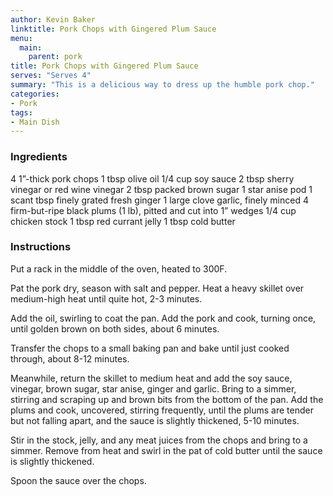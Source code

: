 ```yaml
---
author: Kevin Baker
linktitle: Pork Chops with Gingered Plum Sauce
menu:
  main:
    parent: pork
title: Pork Chops with Gingered Plum Sauce
serves: "Serves 4"
summary: "This is a delicious way to dress up the humble pork chop."
categories:
- Pork
tags: 
- Main Dish
---
```

### Ingredients

<div class="ingredient-list">

4 1”-thick pork chops 
1 tbsp olive oil
1/4 cup soy sauce
2 tbsp sherry vinegar or red wine vinegar
2 tbsp packed brown sugar
1 star anise pod
1 scant tbsp finely grated fresh ginger
1 large clove garlic, finely minced
4 firm-but-ripe black plums (1 lb), pitted and cut into 1” wedges
1/4 cup chicken stock
1 tbsp red currant jelly
1 tbsp cold butter

</div>

### Instructions
Put a rack in the middle of the oven, heated to 300F.   

Pat the pork dry, season with salt and pepper. Heat a heavy skillet over medium-high heat until quite hot, 2-3 minutes. 

Add the oil, swirling to coat the pan. Add the pork and cook, turning once, until golden brown on both sides, about 6 minutes. 

Transfer the chops to a small baking pan and bake until just cooked through, about 8-12 minutes. 

Meanwhile, return the skillet to medium heat and add the soy sauce, vinegar, brown sugar, star anise, ginger and garlic.  Bring to a simmer, stirring and scraping up and brown bits from the bottom of the pan.  Add the plums and cook, uncovered, stirring frequently, until the plums are tender but not falling apart, and the sauce is slightly thickened, 5-10 minutes. 

Stir in the stock, jelly, and any meat juices from the chops and bring to a simmer. Remove from heat and swirl in the pat of cold butter until the sauce is slightly thickened.  

Spoon the sauce over the chops. 